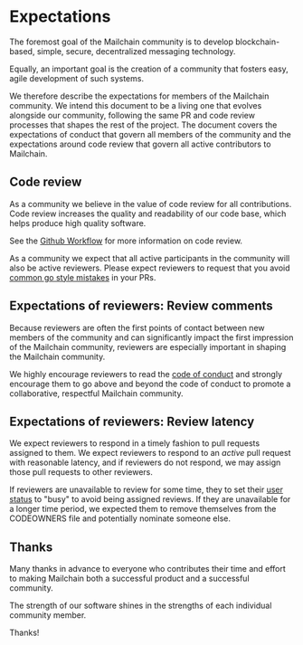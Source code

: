 # Expectations

The foremost goal of the Mailchain community is to develop blockchain-based, simple, secure, decentralized messaging technology.

Equally, an important goal is the creation of a community that fosters easy, agile development of such systems.

We therefore describe the expectations for members of the Mailchain community.  We intend this document to be a living one that evolves alongside our community, following the same PR and code review processes that shapes the rest of the project.  The document covers the expectations of conduct that govern all members of the community and the expectations around code review that govern all active contributors to Mailchain.

## Code review

As a community we believe in the value of code review for all contributions. Code review increases the quality and readability of our code base, which helps produce high quality software.

See the [Github Workflow](./github-workflow.md) for more information on code review.

As a community we expect that all active participants in the community will also be active reviewers. Please expect reviewers to request that you avoid [common go style mistakes](https://github.com/golang/go/wiki/CodeReviewComments) in your PRs.

## Expectations of reviewers: Review comments

Because reviewers are often the first points of contact between new members of the community and can significantly impact the first impression of the Mailchain community, reviewers are especially important in shaping the Mailchain community.

We highly encourage reviewers to read the [code of conduct](/code-of-conduct) and strongly encourage them to go above and beyond the code of conduct to promote a collaborative, respectful Mailchain community.

## Expectations of reviewers: Review latency

We expect reviewers to respond in a timely fashion to pull requests assigned to them.  We expect reviewers to respond to an *active* pull request with reasonable latency, and if reviewers do not respond, we may assign those pull requests to other reviewers.

If reviewers are unavailable to review for some time, they to set their [user status](https://help.github.com/en/articles/personalizing-your-profile#setting-a-status) to "busy" to avoid being assigned reviews. If they are unavailable for a longer time period, we expected them to remove themselves from the CODEOWNERS file and potentially nominate someone else.

## Thanks

Many thanks in advance to everyone who contributes their time and effort to making Mailchain both a successful product and a successful community.

The strength of our software shines in the strengths of each individual community member.

Thanks!
